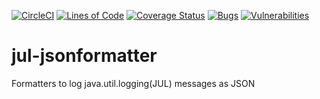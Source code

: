 [![CircleCI](https://img.shields.io/circleci/project/github/devaprasadh/jul-jsonformatter/master.svg)](https://circleci.com/gh/devaprasadh/jul-jsonformatter)
[![Lines of Code](https://sonarcloud.io/api/project_badges/measure?project=jul-jsonformatter&metric=ncloc)](https://sonarcloud.io/dashboard?id=jul-jsonformatter)
[![Coverage Status](https://coveralls.io/repos/github/devaprasadh/jul-jsonformatter/badge.svg?branch=master)](https://coveralls.io/github/devaprasadh/jul-jsonformatter?branch=master)
[![Bugs](https://sonarcloud.io/api/project_badges/measure?project=jul-jsonformatter&metric=bugs)](https://sonarcloud.io/dashboard?id=jul-jsonformatter)
[![Vulnerabilities](https://sonarcloud.io/api/project_badges/measure?project=jul-jsonformatter&metric=vulnerabilities)](https://sonarcloud.io/dashboard?id=jul-jsonformatter)

# jul-jsonformatter
Formatters to log java.util.logging(JUL) messages as JSON